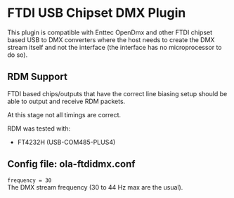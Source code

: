 FTDI USB Chipset DMX Plugin
===========================

This plugin is compatible with Enttec OpenDmx and other FTDI chipset based
USB to DMX converters where the host needs to create the DMX stream itself
and not the interface (the interface has no microprocessor to do so).

RDM Support
-----------

FTDI based chips/outputs that have the correct line biasing setup should be
able to output and receive RDM packets.

At this stage not all timings are correct.

RDM was tested with:
  - FT4232H (USB-COM485-PLUS4)

## Config file: ola-ftdidmx.conf

`frequency = 30`  
The DMX stream frequency (30 to 44 Hz max are the usual).
